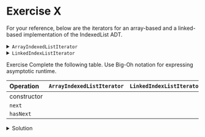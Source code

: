 <!---
outcomes: Use Big-Oh notation to describe the asymptotic running time of the operations of the data structures we have implemented so far. 
--->

# Exercise X

For your reference, below are the iterators for an array-based and a linked-based implementation of the IndexedList ADT.

<details class="resource">
<summary><code>ArrayIndexedListIterator</code></summary>

```java
public class ArrayIndexedList<T> implements IndexedList<T> {

  private T[] data;

  /* other fields/methods not shown */

  @Override
  public Iterator<T> iterator() {
    return new ArrayIndexedListIterator();
  }

  private class ArrayIndexedListIterator implements Iterator<T> {
    private int nextIndex;

    private ArrayIndexedListIterator() {
      nextIndex = 0;
    }

    @Override
    public boolean hasNext() {
      // you can directly access the private member 'data'
      return nextIndex < data.length;
    }

    @Override
    public T next() {
      if (!hasNext()) {
        throw new NoSuchElementException();
      }
      T t = data[nextIndex];
      nextIndex += 1;
      return t;
    }
  }
}
```

</details>

<details class="resource">
<summary><code>LinkedIndexListIterator</code></summary>

```java
public class LinkedIndexedList<T> implements IndexedList<T> {

  private Node<T> head;

  /* other fields/methods not shown */

  @Override
  public Iterator<T> iterator() {
    return new LinkedIndexListIterator();
  }

  // Node does not have access to members of LinkedIndexedList
  // because it is static
  private static class Node<T> {
    T data;
    Node<T> next;
  }

  // An iterator to traverse the linked list from front (head) to back.
  private class LinkedIndexListIterator implements Iterator<T> {
    private Node<T> current;

    LinkedIndexListIterator() {
      current = head;
    }

    @Override
    public boolean hasNext() {
      return current != null;
    }

    @Override
    public T next() {
      if (!hasNext()) {
        throw new NoSuchElementException();
      }
      T t = current.data;
      current = current.next;
      return t;
    }
  }
}
```

</details>

<span class="tag">Exercise</span> Complete the following table. Use Big-Oh notation for expressing asymptotic runtime.

| Operation   | `ArrayIndexedListIterator` | `LinkedIndexListIterator` |
| :---------  | :-----------------------:  | :-----------------------: |
| constructor |                            |                           |
| `next`      |                            |                           |
| `hasNext`   |                            |                           |

<details class="solution" data-release="Sep 20, 2023 17:00:00">
<summary>Solution</summary>

| Operation   | `ArrayIndexedListIterator` | `LinkedIndexListIterator` |
| :---------  | :-----------------------:  | :-----------------------: |
| constructor |           $\Omicron(1)$           |            $\Omicron(1)$         |
| `next`      |           $\Omicron(1)$           |            $\Omicron(1)$         |
| `hasNext`   |           $\Omicron(1)$           |            $\Omicron(1)$         |
  
</details>